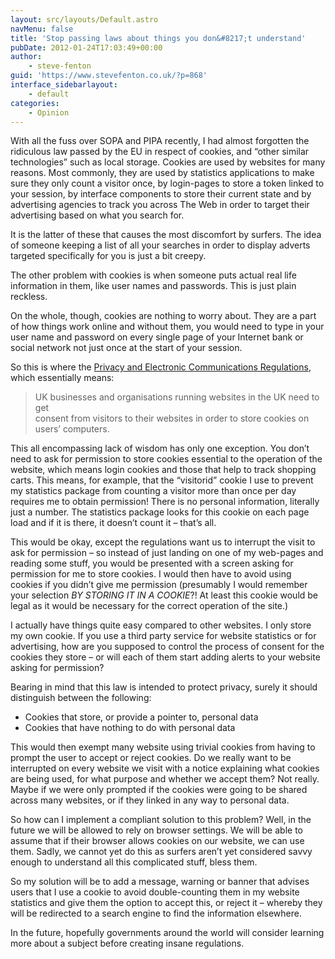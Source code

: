 ```yaml
---
layout: src/layouts/Default.astro
navMenu: false
title: 'Stop passing laws about things you don&#8217;t understand'
pubDate: 2012-01-24T17:03:49+00:00
author:
    - steve-fenton
guid: 'https://www.stevefenton.co.uk/?p=868'
interface_sidebarlayout:
    - default
categories:
    - Opinion
---
```


With all the fuss over SOPA and PIPA recently, I had almost forgotten the ridiculous law passed by the EU in respect of cookies, and “other similar technologies” such as local storage. Cookies are used by websites for many reasons. Most commonly, they are used by statistics applications to make sure they only count a visitor once, by login-pages to store a token linked to your session, by interface components to store their current state and by advertising agencies to track you across The Web in order to target their advertising based on what you search for.

It is the latter of these that causes the most discomfort by surfers. The idea of someone keeping a list of all your searches in order to display adverts targeted specifically for you is just a bit creepy.

The other problem with cookies is when someone puts actual real life information in them, like user names and passwords. This is just plain reckless.

On the whole, though, cookies are nothing to worry about. They are a part of how things work online and without them, you would need to type in your user name and password on every single page of your Internet bank or social network not just once at the start of your session.

So this is where the [Privacy and Electronic Communications Regulations](http://www.legislation.gov.uk/uksi/2011/1208/pdfs/uksi_20111208_en.pdf), which essentially means:

> UK businesses and organisations running websites in the UK need to get  
> consent from visitors to their websites in order to store cookies on  
> users’ computers.

This all encompassing lack of wisdom has only one exception. You don’t need to ask for permission to store cookies essential to the operation of the website, which means login cookies and those that help to track shopping carts. This means, for example, that the “visitorid” cookie I use to prevent my statistics package from counting a visitor more than once per day requires me to obtain permission! There is no personal information, literally just a number. The statistics package looks for this cookie on each page load and if it is there, it doesn’t count it – that’s all.

This would be okay, except the regulations want us to interrupt the visit to ask for permission – so instead of just landing on one of my web-pages and reading some stuff, you would be presented with a screen asking for permission for me to store cookies. I would then have to avoid using cookies if you didn’t give me permission (presumably I would remember your selection *BY STORING IT IN A COOKIE*?! At least this cookie would be legal as it would be necessary for the correct operation of the site.)

I actually have things quite easy compared to other websites. I only store my own cookie. If you use a third party service for website statistics or for advertising, how are you supposed to control the process of consent for the cookies they store – or will each of them start adding alerts to your website asking for permission?

Bearing in mind that this law is intended to protect privacy, surely it should distinguish between the following:

- Cookies that store, or provide a pointer to, personal data
- Cookies that have nothing to do with personal data

This would then exempt many website using trivial cookies from having to prompt the user to accept or reject cookies. Do we really want to be interrupted on every website we visit with a notice explaining what cookies are being used, for what purpose and whether we accept them? Not really. Maybe if we were only prompted if the cookies were going to be shared across many websites, or if they linked in any way to personal data.

So how can I implement a compliant solution to this problem? Well, in the future we will be allowed to rely on browser settings. We will be able to assume that if their browser allows cookies on our website, we can use them. Sadly, we cannot yet do this as surfers aren’t yet considered savvy enough to understand all this complicated stuff, bless them.

So my solution will be to add a message, warning or banner that advises users that I use a cookie to avoid double-counting them in my website statistics and give them the option to accept this, or reject it – whereby they will be redirected to a search engine to find the information elsewhere.

In the future, hopefully governments around the world will consider learning more about a subject before creating insane regulations.